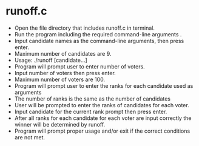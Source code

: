 # runoff.c

* Open the file directory that includes runoff.c in terminal.
* Run the program including the required command-line arguments .
* Input candidate names as the command-line arguments, then press enter.
* Maximum number of candidates are 9.
* Usage: ./runoff [candidate...]
* Program will prompt user to enter number of voters.
* Input number of voters then press enter.
* Maximum number of voters are 100.
* Program will prompt user to enter the ranks for each candidate used as arguments
* The number of ranks is the same as the number of candidates
* User will be prompted to enter the ranks of candidates for each voter.
* Input candidate for the current rank prompt then press enter.
* After all ranks for each candidate for each voter are input correctly the winner will be determined by runoff.
* Program will prompt proper usage and/or exit if the correct conditions are not met.